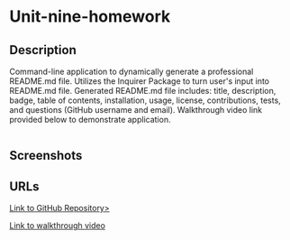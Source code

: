# Unit-nine-homework

## Description
Command-line application to dynamically generate a professional README.md file. Utilizes the Inquirer Package to turn user's input into README.md file. Generated README.md file includes: title, description, badge, table of contents, installation, usage, license, contributions, tests, and questions (GitHub username and email). Walkthrough video link provided below to demonstrate application.

<img href='https://img.shields.io/badge/License-MIT-yellow.svg'>

## Screenshots


## URLs
<a href="https://github.com/mlward639/Unit-nine-homework">Link to GitHub Repository></a>

<a href="#">Link to walkthrough video</a>